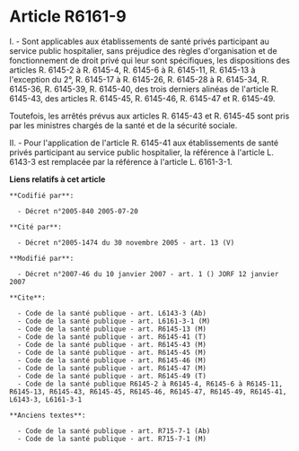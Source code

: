 # Article R6161-9

I. - Sont applicables aux établissements de santé privés participant au service public hospitalier, sans préjudice des règles
d'organisation et de fonctionnement de droit privé qui leur sont spécifiques, les dispositions des articles R. 6145-2 à R.
6145-4, R. 6145-6 à R. 6145-11, R. 6145-13 à l'exception du 2°, R. 6145-17 à R. 6145-26, R. 6145-28 à R. 6145-34, R. 6145-36,
R. 6145-39, R. 6145-40, des trois derniers alinéas de l'article R. 6145-43, des articles R. 6145-45, R. 6145-46, R. 6145-47
et R. 6145-49.

Toutefois, les arrêtés prévus aux articles R. 6145-43 et R. 6145-45 sont pris par les ministres chargés de la santé et de la
sécurité sociale.

II. - Pour l'application de l'article R. 6145-41 aux établissements de santé privés participant au service public
hospitalier, la référence à l'article L. 6143-3 est remplacée par la référence à l'article L. 6161-3-1.

**Liens relatifs à cet article**

	**Codifié par**:

	  - Décret n°2005-840 2005-07-20

	**Cité par**:

	  - Décret n°2005-1474 du 30 novembre 2005 - art. 13 (V)

	**Modifié par**:

	  - Décret n°2007-46 du 10 janvier 2007 - art. 1 () JORF 12 janvier 2007

	**Cite**:

	  - Code de la santé publique - art. L6143-3 (Ab)
	  - Code de la santé publique - art. L6161-3-1 (M)
	  - Code de la santé publique - art. R6145-13 (M)
	  - Code de la santé publique - art. R6145-41 (T)
	  - Code de la santé publique - art. R6145-43 (M)
	  - Code de la santé publique - art. R6145-45 (M)
	  - Code de la santé publique - art. R6145-46 (M)
	  - Code de la santé publique - art. R6145-47 (M)
	  - Code de la santé publique - art. R6145-49 (T)
	  - Code de la santé publique R6145-2 à R6145-4, R6145-6 à R6145-11, R6145-13, R6145-43, R6145-45, R6145-46, R6145-47, R6145-49, R6145-41, L6143-3, L6161-3-1

	**Anciens textes**:

	  - Code de la santé publique - art. R715-7-1 (Ab)
	  - Code de la santé publique - art. R715-7-1 (M)
